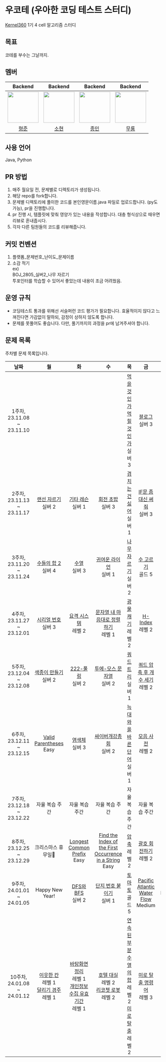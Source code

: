 # 우코테 (우아한 코딩 테스트 스터디)
[Kernel360](https://github.com/Kernel360) 1기 4 cell 알고리즘 스터디

## 목표
코테를 부수는 그날까지.

## 멤버
|Backend|Backend|Backend|Backend|
|:---:|:---:|:---:|:---:|
|<img src="https://github.com/Kernel360-4cell/algorithm-study/assets/44130863/eacb9aab-4a9b-4447-b516-9c5efe4484ce" width=100>|<img src="https://github.com/Kernel360-4cell/algorithm-study/assets/44130863/9787a5eb-27b0-4349-8d3a-8739adec2bed" width=100>|<img src="https://github.com/Kernel360-4cell/algorithm-study/assets/44130863/1ee6dd72-c060-4dab-996b-e9f9bc7048d2" width=100>|<img src="https://github.com/Kernel360-4cell/algorithm-study/assets/44130863/bef79d6c-5ec0-43c0-999c-906d42ad1e06" width=100>|
|[형준](https://github.com/kkkapuq)|[소현](https://github.com/anso33)|[종민](https://github.com/ShineCorine)|[무룡](https://github.com/aqrms)|

## 사용 언어
Java, Python

## PR 방법
1. 매주 월요일 전, 문제별로 디렉토리가 생성됩니다.
2. 해당 repo를 fork합니다.
3. 문제별 디렉토리에 풀이한 코드를 본인영문이름.java 파일로 업로드합니다. (py도 가능), pr을 진행합니다.
4. pr 진행 시, 템플릿에 맞춰 영양가 있는 내용을 작성합니다. 대충 형식상으로 때우면 리뷰로 혼내줍시다.
5. 각자 다른 팀원들의 코드를 리뷰해줍니다.

## 커밋 컨벤션
1. 플랫폼_문제번호_난이도_문제이름
2. 소감 적기  
ex)  
BOJ_2805_실버2_나무 자르기  
투포인터를 학습할 수 있어서 좋았는데 내용이 조금 어려웠음.

## 운영 규칙
- 코딩테스트 통과를 위해선 서슬퍼런 코드 평가가 필요합니다. 효율적이지 않다고 느껴진다면 가감없이 말하되, 감정이 상하지 않도록 합니다.
- 문제를 못풀어도 좋습니다. 다만, 풀기까지의 과정을 pr에 남겨주셔야 합니다.

## 문제 목록

주차별 문제 목록입니다.

|            날짜             |                                                                                    월                                                                                    |                                                                                        화                                                                                        |                                                                                    수                                                                                    |                                                                                       목                                                                                       |                                                                                    금                                                                                     |     유형     |
|:-------------------------:|:-----------------------------------------------------------------------------------------------------------------------------------------------------------------------:|:-------------------------------------------------------------------------------------------------------------------------------------------------------------------------------:|:-----------------------------------------------------------------------------------------------------------------------------------------------------------------------:|:-----------------------------------------------------------------------------------------------------------------------------------------------------------------------------:|:------------------------------------------------------------------------------------------------------------------------------------------------------------------------:|:----------:|
| 1주차, 23.11.08 ~ 23.11.10  |                                                                                                                                                                         |                                                                                                                                                                                 |                                                                                                                                                                         |                                                         [먹을 것인가 먹힐 것인가](https://www.acmicpc.net/problem/7795)<br>실버 3                                                         |                                                           [블로그](https://www.acmicpc.net/problem/21921)<br>실버 3                                                           | 이분탐색, 투포인터 |
| 2주차, 23.11.13 ~ 23.11.17  |                                                         [랜선 자르기](https://www.acmicpc.net/problem/1654)<br>실버 2                                                          |                                                              [기타 레슨](https://www.acmicpc.net/problem/2343)<br>실버 1                                                              |                                                          [회전 초밥](https://www.acmicpc.net/problem/2531)<br>실버 3                                                          |                                                           [겹치는 건 싫어](https://www.acmicpc.net/problem/20922)<br>실버 1                                                           |                                                       [IF문 좀 대신 써줘](https://www.acmicpc.net/problem/19637)<br>실버 3                                                       | 이분탐색, 투포인터 |
| 3주차, 23.11.20 ~ 23.11.24  |                                                         [수들의 합 2](https://www.acmicpc.net/problem/2003)<br>실버 4                                                         |                                                               [수열](https://www.acmicpc.net/problem/2559)<br>실버 3                                                                |                                                        [귀여운 라이언](https://www.acmicpc.net/problem/15565)<br>실버 1                                                         |                                                            [나무 자르기](https://www.acmicpc.net/problem/2805)<br>실버 2                                                             |                                                          [수 고르기](https://www.acmicpc.net/problem/2230)<br>골드 5                                                           | 이분탐색, 투포인터 |
| 4주차, 23.11.27 ~ 23.12.01  |                                                         [시리얼 번호](https://www.acmicpc.net/problem/1431)<br>실버 3                                                          |                                               [요격 시스템](https://school.programmers.co.kr/learn/courses/30/lessons/181188)<br>레벨 2                                                |                                       [문자열 내 마음대로 정렬하기](https://school.programmers.co.kr/learn/courses/30/lessons/12915)<br>레벨 1                                        |                                               [광물 캐기](https://school.programmers.co.kr/learn/courses/30/lessons/172927)<br>레벨 2                                               |                                            [H-Index](https://school.programmers.co.kr/learn/courses/30/lessons/42747)<br>레벨 2                                            |     정렬     |
| 5주차, 23.12.04 ~ 23.12.08  |                                                         [색종이 만들기](https://www.acmicpc.net/problem/2630)<br>실버 2                                                         |                                                             [222-풀링](https://www.acmicpc.net/problem/17829)<br>실버 2                                                             |                                                       [투에-모스 문자열](https://www.acmicpc.net/problem/18222)<br>실버 2                                                        |                                                             [쿼드 트리](https://www.acmicpc.net/problem/1992)<br>실버 1                                                             |                                         [쿼드 압축 후 개수 세기](https://school.programmers.co.kr/learn/courses/30/lessons/68936)<br>레벨 2                                         |   분할 정복    |
| 6주차, 23.12.11 ~ 23.12.15  |                                              [Valid Parentheses](https://leetcode.com/problems/valid-parentheses/)<br>Easy                                              |                                                               [염색체](https://www.acmicpc.net/problem/9342)<br>실버 3                                                               |                                                        [싸이버개강총회](https://www.acmicpc.net/problem/19583)<br>실버 2                                                         |                                                          [늑대와 올바른 단어](https://www.acmicpc.net/problem/13022)<br>실버 1                                                          |                                             [모음 사전](https://school.programmers.co.kr/learn/courses/30/lessons/84512)<br>레벨 2                                             |    문자열     |
| 7주차, 23.12.18 ~ 23.12.22  |                                                                                자율 복습 주간                                                                                 |                                                                                    자율 복습 주간                                                                                     |                                                                                자율 복습 주간                                                                                 |                                                                                   자율 복습 주간                                                                                    |                                                                                 자율 복습 주간                                                                                 |  자율 복습 주간  |
| 8주차, 23.12.25 ~ 23.12.29  |                                                                               크리스마스 휴무일🎄                                                                               |                                              [Longest Common Prefix](https://leetcode.com/problems/longest-common-prefix/)<br>Easy                                              |             [Find the Index of the First Occurrence in a String](https://leetcode.com/problems/find-the-index-of-the-first-occurrence-in-a-string/)<br>Easy             |                                                 [압축](https://school.programmers.co.kr/learn/courses/30/lessons/17684)<br>레벨 2                                                 |                                            [괄호 회전하기](https://school.programmers.co.kr/learn/courses/30/lessons/76502)<br>레벨 2                                            |    문자열     |
| 9주차, 24.01.01 ~ 24.01.05  |                                                                             Happy New Year!                                                                             |                                                            [DFS와 BFS](https://www.acmicpc.net/problem/1260)<br>실버 2                                                             |                                                        [단지 번호 붙이기](https://www.acmicpc.net/problem/2667)<br>실버 1                                                        |                                                              [토마토](https://www.acmicpc.net/problem/7576)<br>골드 5                                                              |                                   [Pacific Atlantic Water Flow](https://leetcode.com/problems/pacific-atlantic-water-flow/)<br>Medium                                    |  DFS/BFS   |
| 10주차, 24.01.08 ~ 24.01.12 | [이웃한 칸](https://school.programmers.co.kr/learn/courses/30/lessons/250125)<br>레벨 1<br>[달리기 경주](https://school.programmers.co.kr/learn/courses/30/lessons/178871)<br>레벨 1 | [바탕화면 정리](https://school.programmers.co.kr/learn/courses/30/lessons/161990)<br>레벨 1<br>[개인정보 수집 유효기간](https://school.programmers.co.kr/learn/courses/30/lessons/150370)<br>레벨 1 | [호텔 대실](https://school.programmers.co.kr/learn/courses/30/lessons/155651)<br>레벨 2<br>[리코쳇 로봇](https://school.programmers.co.kr/learn/courses/30/lessons/169199)<br>레벨 2 | [연속된 부분 수열의 합](https://school.programmers.co.kr/learn/courses/30/lessons/178870)<br>레벨 2<br>[미로 탈출](https://school.programmers.co.kr/learn/courses/30/lessons/159993)<br>레벨 2 |                                          [미로 탈출 명령어](https://school.programmers.co.kr/learn/courses/30/lessons/150365)<br>레벨 3                                           |   랜덤디펜스    |

